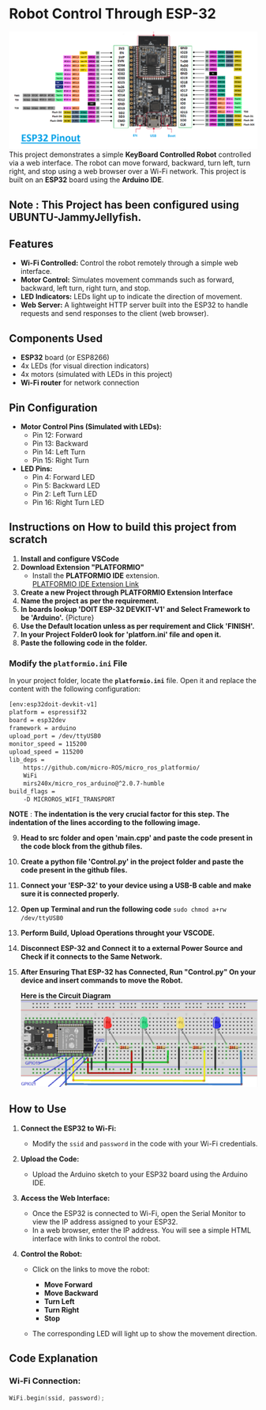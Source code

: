 # Robot Control Through ESP-32
![image](https://github.com/pavan-1905/Controlling-a-Robot-Through-ESP-32-and-Displaying-it-using-LED-s/blob/master/ESP-32.png)
This project demonstrates a simple **KeyBoard Controlled Robot** controlled via a web interface. The robot can move forward, backward, turn left, turn right, and stop using a web browser over a Wi-Fi network. This project is built on an **ESP32** board using the **Arduino IDE**.
## Note : This Project has been configured using UBUNTU-JammyJellyfish.
## Features
- **Wi-Fi Controlled:** Control the robot remotely through a simple web interface.
- **Motor Control:** Simulates movement commands such as forward, backward, left turn, right turn, and stop.
- **LED Indicators:** LEDs light up to indicate the direction of movement.
- **Web Server:** A lightweight HTTP server built into the ESP32 to handle requests and send responses to the client (web browser).

## Components Used
- **ESP32** board (or ESP8266)
- 4x LEDs (for visual direction indicators)
- 4x motors (simulated with LEDs in this project)
- **Wi-Fi router** for network connection

## Pin Configuration
- **Motor Control Pins (Simulated with LEDs):**
  - Pin 12: Forward
  - Pin 13: Backward
  - Pin 14: Left Turn
  - Pin 15: Right Turn
- **LED Pins:**
  - Pin 4: Forward LED
  - Pin 5: Backward LED
  - Pin 2: Left Turn LED
  - Pin 16: Right Turn LED

## Instructions on How to build this project from scratch
1. **Install and configure VSCode**
2. **Download Extension "PLATFORMIO"**
   - Install the **PLATFORMIO IDE** extension.  
   [PLATFORMIO IDE Extension Link](https://platformio.org/platformio-ide)
3. **Create a new Project through PLATFORMIO Extension Interface**
4. **Name the project as per the requirement.**
5. **In boards lookup 'DOIT ESP-32 DEVKIT-V1' and Select Framework to be 'Arduino'.** {Picture}
6. **Use the Default location unless as per requirement and Click 'FINISH'.** 
7. **In your Project Folder0 look for 'platforn.ini' file and open it.**
8. **Paste the following code in the folder.**
### Modify the `platformio.ini` File

In your project folder, locate the **`platformio.ini`** file. Open it and replace the content with the following configuration:

```
[env:esp32doit-devkit-v1]
platform = espressif32
board = esp32dev
framework = arduino
upload_port = /dev/ttyUSB0
monitor_speed = 115200
upload_speed = 115200
lib_deps = 
    https://github.com/micro-ROS/micro_ros_platformio/    
    WiFi
    mirs240x/micro_ros_arduino@^2.0.7-humble
build_flags = 
    -D MICROROS_WIFI_TRANSPORT
```

   **NOTE** : **The indentation is the very crucial factor for this step. The indentation of the lines according to the following image.**

9. **Head to src folder and open 'main.cpp' and paste the code present in the code block from the github files.**
10. **Create a python file 'Control.py' in the project folder and paste the code present in the github files.**
11. **Connect your 'ESP-32' to your device using a USB-B cable and make sure it is connected properly.**
12. **Open up Terminal and run the following code**
          ```sudo chmod a+rw /dev/ttyUSB0```
13. **Perform Build, Upload Operations throught your VSCODE.**
14. **Disconnect ESP-32 and Connect it to a external Power Source and Check if it connects to the Same Network.**
15. **After Ensuring That ESP-32 has Connected, Run "Control.py" On your device and insert commands to move the Robot.**

    **Here is the Circuit Diagram**
    ![image](https://github.com/pavan-1905/Controlling-a-Robot-Through-ESP-32-and-Displaying-it-using-LED-s/blob/master/circuit%20diagram.png)
    
## How to Use
1. **Connect the ESP32 to Wi-Fi:**
   - Modify the `ssid` and `password` in the code with your Wi-Fi credentials.

2. **Upload the Code:**
   - Upload the Arduino sketch to your ESP32 board using the Arduino IDE.

3. **Access the Web Interface:**
   - Once the ESP32 is connected to Wi-Fi, open the Serial Monitor to view the IP address assigned to your ESP32.
   - In a web browser, enter the IP address. You will see a simple HTML interface with links to control the robot.

4. **Control the Robot:**
   - Click on the links to move the robot:
     - **Move Forward**
     - **Move Backward**
     - **Turn Left**
     - **Turn Right**
     - **Stop**

   - The corresponding LED will light up to show the movement direction.

## Code Explanation

### Wi-Fi Connection:
```cpp
WiFi.begin(ssid, password);
